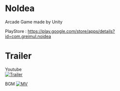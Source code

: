# NoIdea
Arcade Game made by Unity    

PlayStore : https://play.google.com/store/apps/details?id=com.greimul.noidea
   
# Trailer   
Youtube   
[![Trailer](https://img.youtube.com/vi/0eor-FkvbUI/0.jpg)](https://www.youtube.com/watch?v=0eor-FkvbUI)     

    
BGM
[![MV](https://img.youtube.com/vi/ebFP1Prxd7M/0.jpg)](https://www.youtube.com/watch?v=ebFP1Prxd7M)   
